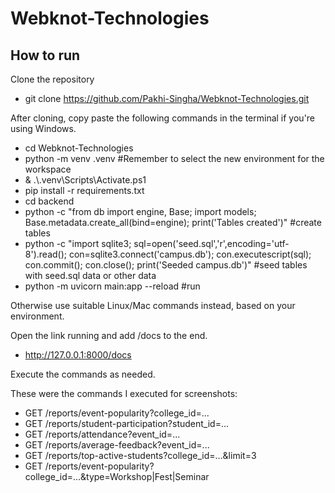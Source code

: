 # Webknot-Technologies

## How to run

Clone the repository 
- git clone https://github.com/Pakhi-Singha/Webknot-Technologies.git

After cloning, copy paste the following commands in the terminal if you're using Windows.
- cd Webknot-Technologies
- python -m venv .venv #Remember to select the new environment for the workspace
- & .\\.venv\Scripts\Activate.ps1
- pip install -r requirements.txt
- cd backend
- python -c "from db import engine, Base; import models; Base.metadata.create_all(bind=engine); print('Tables created')" #create tables
- python -c "import sqlite3; sql=open('seed.sql','r',encoding='utf-8').read(); con=sqlite3.connect('campus.db'); con.executescript(sql); con.commit(); con.close(); print('Seeded campus.db')" #seed tables with seed.sql data or other data
- python -m uvicorn main:app --reload #run

Otherwise use suitable Linux/Mac commands instead, based on your environment.

Open the link running and add /docs to the end.
- http://127.0.0.1:8000/docs

Execute the commands as needed.
 
These were the commands I executed for screenshots:
- GET /reports/event-popularity?college_id=...
- GET /reports/student-participation?student_id=...
- GET /reports/attendance?event_id=...
- GET /reports/average-feedback?event_id=...
- GET /reports/top-active-students?college_id=...&limit=3
- GET /reports/event-popularity?college_id=...&type=Workshop|Fest|Seminar
